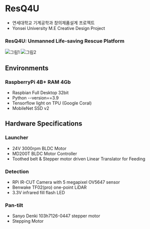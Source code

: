 # ResQ4U
- 연세대학교 기계공학과 창의제품설계 프로젝트
- Yonsei University M.E Creative Design Project
### ResQ4U: Unmanned Life-saving Rescue Platform
![그림1](https://user-images.githubusercontent.com/94898107/230811493-e028118d-2728-4652-8ec0-f626edd087b4.png)
![그림2](https://user-images.githubusercontent.com/94898107/231674620-2ef196f8-fb4f-4b5c-8249-f2efc937a341.png)

## Environments
### RaspberryPi 4B+ RAM 4Gb
- Raspbian Full Desktop 32bit
- Python --version==3.9
- Tensorflow light on TPU (Google Coral)
- MobileNet SSD v2

## Hardware Specifications
### Launcher
- 24V 3000rpm BLDC Motor
- MD200T BLDC Motor Controller
- Toothed belt & Stepper motor driven Linear Translator for Feeding
### Detection
- RPi IR-CUT Camera with 5 megapixel OV5647 sensor
- Benwake TF02(pro) one-point LiDAR
- 3.3V infrared fill flash LED
### Pan-tilt
- Sanyo Denki 103h7126-0447 stepper motor 
- Stepping Motor
